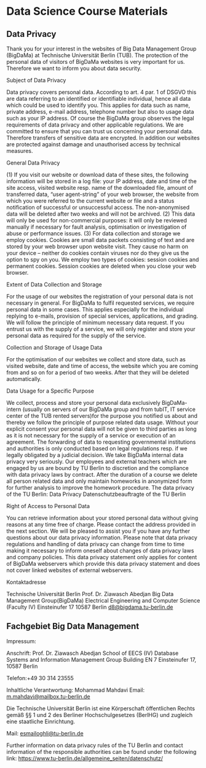 # Data Science Course Materials

## Data Privacy

Thank you for your interest in the websites of Big Data Management Group (BigDaMa) at Technische Universität Berlin (TUB). The protection of the personal data of visitors of BigDaMa websites is very important for us. Therefore we want to inform you about data security.

Subject of Data Privacy

Data privacy covers personal data. According to art. 4 par. 1 of DSGVO this are data referring to an identified or identifiable individual, hence all data which could be used to identify you. This applies for data such as name, private address, e-mail address, telephone number but also to usage data such as your IP address. 
Of course the BigDaMa group observes the legal requirements of data privacy and other applicable regulations. 
We are committed to ensure that you can trust us concerning your personal data. Therefore transfers of sensitive data are encrypted. In addition our websites are protected against damage and unauthorised access by technical measures.

General Data Privacy

(1) If you visit our website or download data of these sites, the following information will be stored in a log file: your IP address, date and time of the site access, visited website resp. name of the downloaded file, amount of transferred data, “user agent-string” of your web browser, the website from which you were referred to the current website or file and a status notification of successful or unsuccessful access. The non-anonymised data will be deleted after two weeks and will not be archived. 
(2) This data will only be used for non-commercial purposes: it will only be reviewed manually if necessary for fault analysis, optimisation or investigation of abuse or performance issues. 
(3) For data collection and storage we employ cookies. Cookies are small data packets consisting of text and are stored by your web browser upon website visit. They cause no harm on your device – neither do cookies contain viruses nor do they give us the option to spy on you. We employ two types of cookies: session cookies and permanent cookies. Session cookies are deleted when you close your web browser.

Extent of Data Collection and Storage

For the usage of our websites the registration of your personal data is not necessary in general. For BigDaMa to fulfil requested services, we require personal data in some cases. This applies especially for the individual replying to e-mails, provision of special services, applications, and grading. We will follow the principle of minimum necessary data request. 
If you entrust us with the supply of a service, we will only register and store your personal data as required for the supply of the service.

Collection and Storage of Usage Data

For the optimisation of our websites we collect and store data, such as visited website, date and time of access, the website which you are coming from and so on for a period of two weeks. After that they will be deleted automatically.

Data Usage for a Specific Purpose

We collect, process and store your personal data exclusively BigDaMa-intern (usually on servers of our BigDaMa group and from tubIT, IT service center of the TUB rented servers)for the purpose you notified us about and thereby we follow the principle of purpose related data usage. Without your explicit consent your personal data will not be given to third parties as long as it is not necessary for the supply of a service or execution of an agreement. The forwarding of data to requesting governmental institutions and authorities is only conducted based on legal regulations resp. if we legally obligated by a judicial decision. 
We take BigDaMa internal data privacy very seriously. Our employees and external teachers which are engaged by us are bound by TU Berlin to discretion and the compliance with data privacy laws by contract. 
After the duration of a course we delete all person related data and only maintain homeworks in anonymized form for further analysis to improve the homework procedure.
The data privacy of the TU Berlin: 
Data Privacy
Datenschutzbeauftragte of the TU Berlin

Right of Access to Personal Data

You can retrieve information about your stored personal data without giving reasons at any time free of charge. Please contact the address provided in the next section. We will be pleased to assist you if you have any further questions about our data privacy information. Please note that data privacy regulations and handling of data privacy can change from time to time making it necessary to inform oneself about changes of data privacy laws and company policies. This data privacy statement only applies for content of BigDaMa webservers which provide this data privacy statement and does not cover linked websites of external webservers.

Kontaktadresse

Technische Universität Berlin 
Prof. Dr. Ziawasch Abedjan
Big Data Management Group(BigDaMa)
Electrical Engineering and Computer Science (Faculty IV)
Einsteinufer 17
10587 Berlin
d8@bigdama.tu-berlin.de



## Fachgebiet Big Data Management

Impressum:

Anschrift: Prof. Dr. Ziawasch Abedjan School of EECS (IV)
Database Systems and Information Management Group
Building EN 7 
Einsteinufer 17, 10587 Berlin

Telefon:+49 30 314 23555

Inhaltliche Verantwortung: Mohammad Mahdavi Email: m.mahdavi@mailbox.tu-berlin.de

Die Technische Universität Berlin ist eine Körperschaft öffentlichen Rechts gemäß §§ 1 und 2 des Berliner Hochschulgesetzes (BerlHG) und zugleich eine staatliche Einrichtung.

Mail: esmailoghli@tu-berlin.de

Further information on data privacy rules of the TU Berlin and contact information of the responsible authorities can be found under the following link: 
https://www.tu-berlin.de/allgemeine_seiten/datenschutz/
